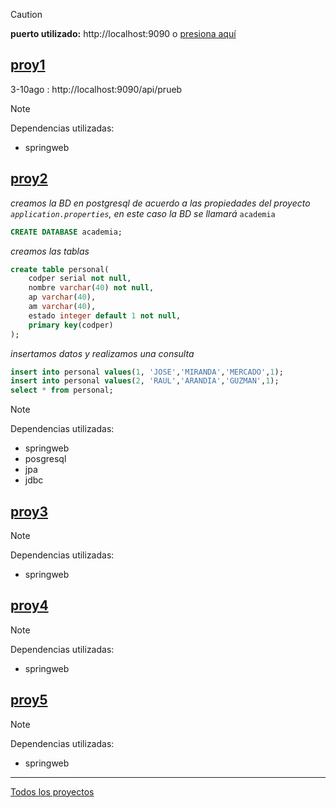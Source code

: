> [!CAUTION]
>**puerto utilizado:** http://localhost:9090 o [presiona aquí](http://localhost:9090)

## [proy1](/proy1)
3-10ago : http://localhost:9090/api/prueb
> [!NOTE]
> Dependencias utilizadas:
> - springweb

## [proy2](/proy2)
*creamos la BD en postgresql de acuerdo a las propiedades del proyecto `application.properties`, en este caso la BD se llamará* `academia`
```sql
CREATE DATABASE academia;
```
*creamos las tablas*
```sql
create table personal(
	codper serial not null,
	nombre varchar(40) not null,
	ap varchar(40),
	am varchar(40),
	estado integer default 1 not null,
	primary key(codper)
);
```
*insertamos datos y realizamos una consulta*
```sql
insert into personal values(1, 'JOSE','MIRANDA','MERCADO',1);
insert into personal values(2, 'RAUL','ARANDIA','GUZMAN',1);
select * from personal;
```
> [!NOTE]
> Dependencias utilizadas:
> - springweb
> - posgresql
> - jpa
> - jdbc

## [proy3](/proy3)
> [!NOTE]
> Dependencias utilizadas:
> - springweb

## [proy4](/proy4)
> [!NOTE]
> Dependencias utilizadas:
> - springweb

## [proy5](/proy5)
> [!NOTE]
> Dependencias utilizadas:
> - springweb

---
[Todos los proyectos](https://github.com/jjehu/taller1-springboot/tree/main)
